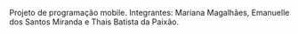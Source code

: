 Projeto de programação mobile. Integrantes: Mariana Magalhães, Emanuelle dos Santos Miranda e Thais Batista da Paixão.
